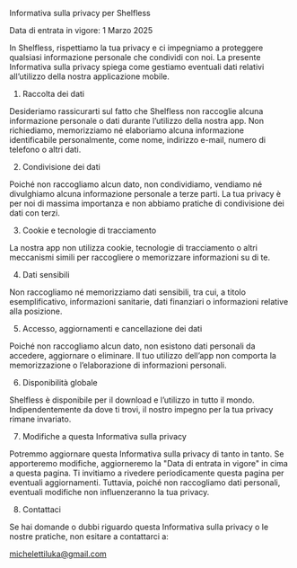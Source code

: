 Informativa sulla privacy per Shelfless

Data di entrata in vigore: 1 Marzo 2025

In Shelfless, rispettiamo la tua privacy e ci impegniamo a proteggere qualsiasi informazione personale che condividi con noi. La presente Informativa sulla privacy spiega come gestiamo eventuali dati relativi all’utilizzo della nostra applicazione mobile.

1. Raccolta dei dati

Desideriamo rassicurarti sul fatto che Shelfless non raccoglie alcuna informazione personale o dati durante l’utilizzo della nostra app. Non richiediamo, memorizziamo né elaboriamo alcuna informazione identificabile personalmente, come nome, indirizzo e-mail, numero di telefono o altri dati.

2. Condivisione dei dati

Poiché non raccogliamo alcun dato, non condividiamo, vendiamo né divulghiamo alcuna informazione personale a terze parti. La tua privacy è per noi di massima importanza e non abbiamo pratiche di condivisione dei dati con terzi.

3. Cookie e tecnologie di tracciamento

La nostra app non utilizza cookie, tecnologie di tracciamento o altri meccanismi simili per raccogliere o memorizzare informazioni su di te.

4. Dati sensibili

Non raccogliamo né memorizziamo dati sensibili, tra cui, a titolo esemplificativo, informazioni sanitarie, dati finanziari o informazioni relative alla posizione.

5. Accesso, aggiornamenti e cancellazione dei dati

Poiché non raccogliamo alcun dato, non esistono dati personali da accedere, aggiornare o eliminare. Il tuo utilizzo dell’app non comporta la memorizzazione o l’elaborazione di informazioni personali.

6. Disponibilità globale

Shelfless è disponibile per il download e l’utilizzo in tutto il mondo. Indipendentemente da dove ti trovi, il nostro impegno per la tua privacy rimane invariato.

7. Modifiche a questa Informativa sulla privacy

Potremmo aggiornare questa Informativa sulla privacy di tanto in tanto. Se apporteremo modifiche, aggiorneremo la "Data di entrata in vigore" in cima a questa pagina. Ti invitiamo a rivedere periodicamente questa pagina per eventuali aggiornamenti. Tuttavia, poiché non raccogliamo dati personali, eventuali modifiche non influenzeranno la tua privacy.

8. Contattaci

Se hai domande o dubbi riguardo questa Informativa sulla privacy o le nostre pratiche, non esitare a contattarci a:

michelettiluka@gmail.com